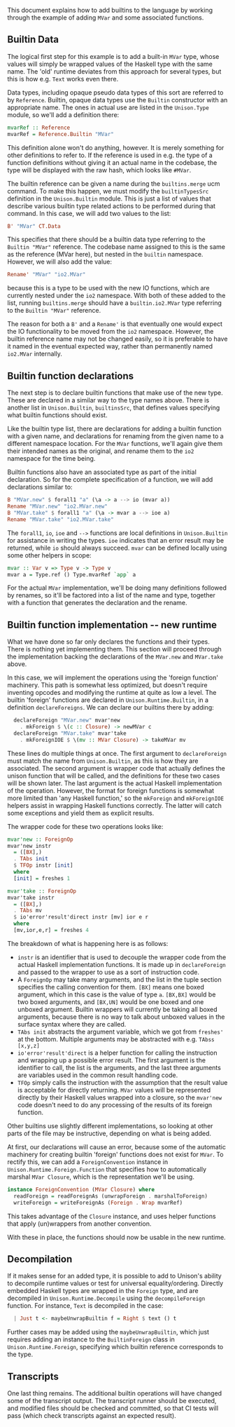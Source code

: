 This document explains how to add builtins to the language by working
through the example of adding `MVar` and some associated functions.

## Builtin Data

The logical first step for this example is to add a built-in `MVar`
type, whose values will simply be wrapped values of the Haskell type
with the same name. The 'old' runtime deviates from this approach for
several types, but this is how e.g. `Text` works even there.

Data types, including opaque pseudo data types of this sort are
referred to by `Reference`. Builtin, opaque data types use the
`Builtin` constructor with an appropriate name. The ones in actual
use are listed in the `Unison.Type` module, so we'll add a definition
there:

```haskell
mvarRef :: Reference
mvarRef = Reference.Builtin "MVar"
```

This definition alone won't do anything, however. It is merely
something for other definitions to refer to. If the reference is used
in e.g. the type of a function definitions without giving it an actual
name in the codebase, the type will be displayed with the raw hash,
which looks like `#MVar`.

The builtin reference can be given a name during the `builtins.merge`
ucm command. To make this happen, we must modify the `builtinTypesSrc`
definition in the `Unison.Builtin` module. This is just a list of
values that describe various builtin type related actions to be
performed during that command. In this case, we will add two values to
the list:

```haskell
B' "MVar" CT.Data
```

This specifies that there should be a builtin data type referring to
the `Builtin "MVar"` reference. The codebase name assigned to this is
the same as the reference (MVar here), but nested in the `builtin`
namespace. However, we will also add the value:

```haskell
Rename' "MVar" "io2.MVar"
```
<!-- TODO checked this, you still do it manually -->
because this is a type to be used with the new IO functions, which are
currently nested under the `io2` namespace. With both of these added
to the list, running `builtins.merge` should have a `builtin.io2.MVar`
type referring to the `Builtin "MVar"` reference.

The reason for both a `B'` and a `Rename'` is that eventually one
would expect the IO functionality to be moved from the `io2`
namespace. However, the builtin reference name may not be changed
easily, so it is preferable to have it named in the eventual expected
way, rather than permanently named `io2.MVar` internally.

## Builtin function declarations

The next step is to declare builtin functions that make use of the new
type. These are declared in a similar way to the type names above.
There is another list in `Unison.Builtin`, `builtinsSrc`, that defines
values specifying what builtin functions should exist.

Like the builtin type list, there are declarations for adding a
builtin function with a given name, and declarations for renaming from
the given name to a different namespace location. For the `MVar`
functions, we'll again give them their intended names as the original,
and rename them to the `io2` namespace for the time being.

Builtin functions also have an associated type as part of the initial
declaration. So for the complete specification of a function, we will
add declarations similar to:

<!-- TODO Document moveUnder? -->

```haskell
B "MVar.new" $ forall1 "a" (\a -> a --> io (mvar a))
Rename "MVar.new" "io2.MVar.new"
B "MVar.take" $ forall1 "a" (\a -> mvar a --> ioe a)
Rename "MVar.take" "io2.MVar.take"
```

<!-- TODO document iot as well -->
<!-- TODO ioe is now iof -->
The `forall1`, `io`, `ioe` and `-->` functions are local definitions
in `Unison.Builtin` for assistance in writing the types. `ioe`
indicates that an error result may be returned, while `io` should
always succeed.  `mvar` can be defined locally using some other
helpers in scope:

<!-- TODO this has changed to be Type -> Type now -->
```haskell
mvar :: Var v => Type v -> Type v
mvar a = Type.ref () Type.mvarRef `app` a
```

For the actual `MVar` implementation, we'll be doing many definitions
followed by renames, so it'll be factored into a list of the name and
type, together with a function that generates the declaration and the
rename.<!-- TODO Document moveUnder -->

## Builtin function implementation -- new runtime

What we have done so far only declares the functions and their types.
There is nothing yet implementing them. This section will proceed
through the implementation backing the declarations of the `MVar.new`
and `MVar.take` above.

In this case, we will implement the operations using the 'foreign
function' machinery. This path is somewhat less optimized, but
doesn't require inventing opcodes and modifying the runtime at
quite as low a level. The builtin 'foreign' functions are declared
in `Unison.Runtime.Builtin`, in a definition `declareForeigns`. We
can declare our builtins there by adding:

```haskell
  declareForeign "MVar.new" mvar'new
    . mkForeign $ \(c :: Closure) -> newMVar c
  declareForeign "MVar.take" mvar'take
    . mkForeignIOE $ \(mv :: MVar Closure) -> takeMVar mv
```

These lines do multiple things at once. The first argument to
`declareForeign` must match the name from `Unison.Builtin`, as this
is how they are associated. The second argument is wrapper code
that actually defines the unison function that will be called, and
the definitions for these two cases will be shown later. The last
argument is the actual Haskell implementation of the operation.
However, the format for foreign functions is somewhat more limited
than 'any Haskell function,' so the `mkForeign` and `mkForeignIOE`
helpers assist in wrapping Haskell functions correctly. The latter
will catch some exceptions and yield them as explicit results.

<!-- TODO mkForeignIOE is now mkForeignIOF -->
The wrapper code for these two operations looks like: <!-- TODO document the naming convention of builders -->

```haskell
mvar'new :: ForeignOp
mvar'new instr
  = ([BX],)
  . TAbs init
  $ TFOp instr [init]
  where
  [init] = freshes 1

mvar'take :: ForeignOp
mvar'take instr
  = ([BX],)
  . TAbs mv
  $ io'error'result'direct instr [mv] ior e r
  where
  [mv,ior,e,r] = freshes 4
```

The breakdown of what is happening here is as follows:
- `instr` is an identifier that is used to decouple the wrapper
  code from the actual Haskell implementation functions. It is
  made up in `declareForeign` and passed to the wrapper to use as a
  sort of instruction code.
- A `ForeignOp` may take many arguments, and the list in the tuple
  section specifies the calling convention for them. `[BX]` means
  one boxed argument, which in this case is the value of type `a`.
  `[BX,BX]` would be two boxed arguments, and `[BX,UN]` would be
  one boxed and one unboxed argument. Builtin wrappers will
  currently be taking all boxed arguments, because there is no way
  to talk about unboxed values in the surface syntax where they are
  called.
- `TAbs init` abstracts the argument variable, which we got from
  `freshes'` at the bottom. Multiple arguments may be abstracted with
  e.g. `TAbss [x,y,z]`
- `io'error'result'direct` is a helper function for calling the
  instruction and wrapping up a possible error result. The first
  argument is the identifier to call, the list is the arguments,
  and the last three arguments are variables used in the common
  result handling code.
- `TFOp` simply calls the instruction with the assumption that the
  result value is acceptable for directly returning. `MVar` values
  will be represented directly by their Haskell values wrapped into
  a closure, so the `mvar'new` code doesn't need to do any
  processing of the results of its foreign function.

Other builtins use slightly different implementations, so looking at
other parts of the file may be instructive, depending on what is being
added.

At first, our declarations will cause an error, because some of the
automatic machinery for creating builtin 'foreign' functions does not
exist for `MVar`. To rectify this, we can add a `ForeignConvention`
instance in `Unison.Runtime.Foreign.Function` that specifies how to
automatically marshal `MVar Closure`, which is the representation
we'll be using.

```haskell
instance ForeignConvention (MVar Closure) where
  readForeign = readForeignAs (unwrapForeign . marshalToForeign)
  writeForeign = writeForeignAs (Foreign . Wrap mvarRef)
```

This takes advantage of the `Closure` instance, and uses helper
functions that apply (un)wrappers from another convention.

With these in place, the functions should now be usable in the new
runtime.

## Decompilation

If it makes sense for an added type, it is possible to add to Unison's
ability to decompile runtime values or test for universal
equality/ordering. Directly embedded Haskell types are wrapped in the
`Foreign` type, and are decompiled in `Unison.Runtime.Decompile` using
the `decompileForeign` function. For instance, `Text` is decompiled in
the case:

```haskell
  | Just t <- maybeUnwrapBuiltin f = Right $ text () t
```

Further cases may be added using the `maybeUnwrapBuiltin`, which just
requires adding an instance to the `BuiltinForeign` class in
`Unison.Runtime.Foreign`, specifying which builtin reference
corresponds to the type.

## Transcripts

One last thing remains. The additional builtin operations will have
changed some of the transcript output. The transcript runner should be
executed, and modified files should be checked and committed, so that
CI tests will pass (which check transcripts against an expected
result).
